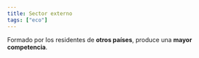 ```yaml
---
title: Sector externo
tags: ["eco"]
---
```


Formado por los residentes de **otros países**, produce una **mayor competencia**.